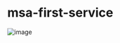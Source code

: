 # msa-first-service


![image](https://github.com/isckd/msa-first-service/assets/100770637/373e40b7-8dc7-4b28-b2ca-0bb53ebf22bc)
